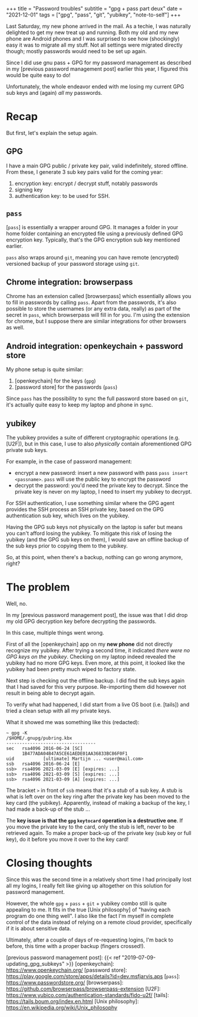 +++
title = "Password troubles"
subtitle = "gpg + pass part deux"
date = "2021-12-01"
tags = ["gpg", "pass", "git", "yubikey", "note-to-self"]
+++

Last Saturday, my new phone arrived in the mail.
As a techie, I was naturally delighted to get my new treat up and running.
Both my old and my new phone are Android phones and I was surprised to see how (shockingly) easy it was to migrate all my stuff.
Not all settings were migrated directly though; mostly passwords would need to be set up again.

Since I did use gnu pass + GPG for my password management as described in my [previous password management post] earlier this year, I figured this would be quite easy to do!

Unfortunately, the whole endeavor ended with me losing my current GPG sub keys and (again) _all_ my passwords.

# Recap

But first, let's explain the setup again.

## GPG

I have a main GPG public / private key pair, valid indefinitely, stored offline.
From these, I generate 3 sub key pairs valid for the coming year:

1. encryption key: encrypt / decrypt stuff, notably passwords
1. signing key
1. authentication key: to be used for SSH.

## `pass`

[`pass`] is essentially a wrapper around GPG.
It manages a folder in your home folder containing an encrypted file using a previously defined GPG encryption key.
Typically, that's the GPG encryption sub key mentioned earlier.

`pass` also wraps around `git`, meaning you can have remote (encrypted) versioned backup of your password storage using `git`.

## Chrome integration: browserpass

Chrome has an extension called [browserpass] which essentially allows you to fill in passwords by calling `pass`.
Apart from the passwords, it's also possible to store the usernames (or any extra data, really) as part of the secret in `pass`, which browserpass will fill in for you.
I'm using the extension for chrome, but I suppose there are similar integrations for other browsers as well.

## Android integration: openkeychain + password store

My phone setup is quite similar:

1. [openkeychain] for the keys (`gpg`)
1. [password store] for the passwords (`pass`)

Since `pass` has the possibility to sync the full password store based on `git`, it's actually quite easy to keep my laptop and phone in sync.

## yubikey

The yubikey provides a suite of different cryptographic operations (e.g. [U2F]), but in this case, I use to also _physically_ contain aforementioned GPG private sub keys.

For example, in the case of password management:

- encrypt a new password: insert a new password with pass `pass insert <passname>`. `pass` will use the public key to encrypt the password
- decrypt the password: you'd need the private key to decrypt. Since the private key is never on my laptop, I need to insert my yubikey to decrypt.

For SSH authentication, I use something similar where the GPG agent provides the SSH process an SSH private key, based on the GPG authentication sub key, which lives on the yubikey.

Having the GPG sub keys not physically on the laptop is safer but means you can't afford losing the yubikey.
To mitigate this risk of losing the yubikey (and the GPG sub keys on them), I would save an offline backup of the sub keys prior to copying them to the yubikey.

So, at this point, when there's a backup, nothing can go wrong anymore, right?

# The problem

Well, no.

In my [previous password management post], the issue was that I did drop my old GPG decryption key before decrypting the passwords.

In this case, multiple things went wrong.

First of all the [openkeychain] app on my **new phone** did not directly recognize my yubikey.
After trying a second time, it indicated _there were no GPG keys on the yubikey_.
Checking on my laptop indeed revealed the yubikey had no more GPG keys.
Even more, at this point, it looked like the yubikey had been pretty much wiped to factory state.

Next step is checking out the offline backup.
I did find the sub keys again that I had saved for this very purpose.
Re-importing them did however not result in being able to decrypt again.

To verify what had happened, I did start from a live OS boot (i.e. [tails]) and tried a clean setup with all my private keys.

What it showed me was something like this (redacted):

```
~ gpg -K
/$HOME/.gnupg/pubring.kbx
----------------------------------
sec   rsa4096 2016-06-24 [SC]
      1B477ADA04B47A5CE61AEDE01AA36833BC86F0F1
uid           [ultimate] Martijn ... <user@mail.com>
ssb   rsa4096 2016-06-24 [E]
ssb>  rsa4096 2021-03-09 [E] [expires: ...]
ssb>  rsa4096 2021-03-09 [S] [expires: ...]
ssb>  rsa4096 2021-03-09 [A] [expires: ...]
```

The bracket `>` in front of `ssb` means that it's a _stub_ of a sub key.
A stub is what is left over on the key ring after the private key has been moved to the key card (the yubikey).
Apparently, instead of making a backup of the key, I had made a back-up of the stub ...

The **key issue is that the `gpg` `keytocard` operation is a destructive one**.
If you move the private key to the card, only the stub is left, never to be retrieved again.
To make a proper back-up of the private key (sub key or full key), do it before you move it over to the key card!

# Closing thoughts

Since this was the second time in a relatively short time I had principally lost all my logins, I really felt like giving up altogether on this solution for password management.

However, the whole `gpg` + `pass` + `git` + yubikey combo still is quite appealing to me.
It fits in the true [Unix philosophy] of "having each program do one thing well".
I also like the fact I'm myself in complete control of the data instead of relying on a remote cloud provider, specifically if it is about sensitive data.

Ultimately, after a couple of days of re-requesting logins, I'm back to before, this time with a proper backup (fingers crossed!).

[previous password management post]: {{< ref "2019-07-09-updating_gpg_subkeys" >}}
[openkeychain]: https://www.openkeychain.org/
[password store]: https://play.google.com/store/apps/details?id=dev.msfjarvis.aps
[`pass`]: https://www.passwordstore.org/
[browserpass]: https://github.com/browserpass/browserpass-extension
[U2F]: https://www.yubico.com/authentication-standards/fido-u2f/
[tails]: https://tails.boum.org/index.en.html
[Unix philosophy]: https://en.wikipedia.org/wiki/Unix_philosophy
